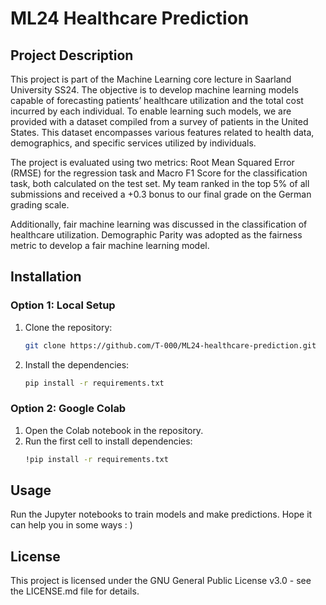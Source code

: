 # ML24 Healthcare Prediction

## Project Description
This project is part of the Machine Learning core lecture in Saarland University SS24. The objective is to develop machine learning models capable of forecasting patients’ healthcare
utilization and the total cost incurred by each individual. To enable learning such models, we are provided with a dataset compiled from a survey of patients in the United States. This dataset encompasses various features related to health data, demographics, and specific services utilized by individuals.

The project is evaluated using two metrics: Root Mean Squared Error (RMSE) for the regression task and Macro F1 Score for the classification task, both calculated on the test set. My team ranked in the top 5% of all submissions and received a +0.3 bonus to our final grade on the German grading scale.

Additionally, fair machine learning was discussed in the classification of healthcare utilization. Demographic Parity was adopted as the fairness metric to develop a fair machine learning model. 


## Installation
### Option 1: Local Setup
1. Clone the repository:
   ```bash
   git clone https://github.com/T-000/ML24-healthcare-prediction.git
   ```
2. Install the dependencies:
   ```bash
   pip install -r requirements.txt
   ```
### Option 2: Google Colab
1. Open the Colab notebook in the repository.
2. Run the first cell to install dependencies:
   ```bash
   !pip install -r requirements.txt
   ```


## Usage
Run the Jupyter notebooks to train models and make predictions. Hope it can help you in some ways : )


## License
This project is licensed under the GNU General Public License v3.0 - see the LICENSE.md file for details.
